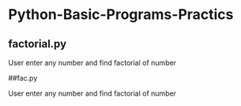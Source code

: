 # Python-Basic-Programs-Practics

## factorial.py 

User enter any number and find factorial of number 

##fac.py

User enter any number and find factorial of number
